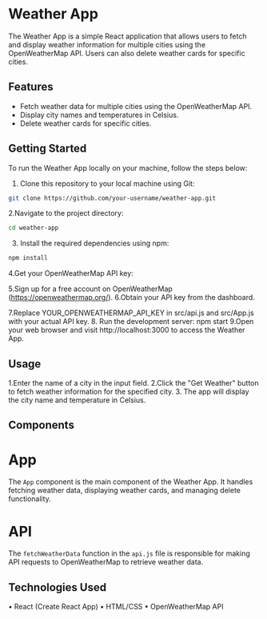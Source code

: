 # Weather App

The Weather App is a simple React application that allows users to fetch and display weather information for multiple cities using the OpenWeatherMap API. Users can also delete weather cards for specific cities.

## Features

- Fetch weather data for multiple cities using the OpenWeatherMap API.
- Display city names and temperatures in Celsius.
- Delete weather cards for specific cities.

## Getting Started

To run the Weather App locally on your machine, follow the steps below:

1. Clone this repository to your local machine using Git:

```bash
git clone https://github.com/your-username/weather-app.git
```
2.Navigate to the project directory:

```bash
cd weather-app
```
3. Install the required dependencies using npm:
```bash
npm install
```
4.Get your OpenWeatherMap API key:

5.Sign up for a free account on OpenWeatherMap (https://openweathermap.org/).
6.Obtain your API key from the dashboard.

7.Replace YOUR_OPENWEATHERMAP_API_KEY in src/api.js and src/App.js with your actual API key.
8. Run the development server:
npm start
9.Open your web browser and visit http://localhost:3000 to access the Weather App.

## Usage
1.Enter the name of a city in the input field.
2.Click the "Get Weather" button to fetch weather information for the specified city.
3. The app will display the city name and temperature in Celsius.

## Components

# App
The `App` component is the main component of the Weather App. It handles fetching weather data, displaying weather cards, and managing delete functionality.

# API
The `fetchWeatherData` function in the `api.js` file is responsible for making API requests to OpenWeatherMap to retrieve weather data.

## Technologies Used
• React (Create React App)
• HTML/CSS
• OpenWeatherMap API

